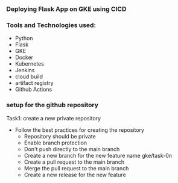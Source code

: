 ### Deploying Flask App on GKE using CICD
### Tools and Technologies used:
- Python
- Flask
- GKE
- Docker
- Kubernetes
- Jenkins
- cloud build
- artifact registry
- Github Actions

### setup for the github repository
Task1: create a new private repository
- Follow the best practices for creating the repository
   - Repository should be private
   - Enable branch protection
   - Don't push directly to the main branch
   - Create a new branch for the new feature name gke/task-0n
   - Create a pull request to the main branch
   - Merge the pull request to the main branch
   - Create a new release for the new feature
